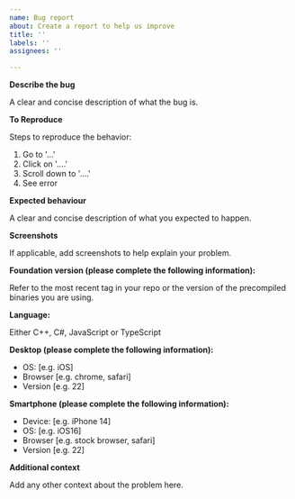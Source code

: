 ```yaml
---
name: Bug report
about: Create a report to help us improve
title: ''
labels: ''
assignees: ''

---
```


**Describe the bug**

A clear and concise description of what the bug is.

**To Reproduce**

Steps to reproduce the behavior:
1. Go to '...'
2. Click on '....'
3. Scroll down to '....'
4. See error

**Expected behaviour**

A clear and concise description of what you expected to happen.

**Screenshots**

If applicable, add screenshots to help explain your problem.

**Foundation version (please complete the following information):**

Refer to the most recent tag in your repo or the version of the precompiled binaries you are using.

**Language:**

Either C++, C#, JavaScript or TypeScript

**Desktop (please complete the following information):**

 - OS: [e.g. iOS]
 - Browser [e.g. chrome, safari]
 - Version [e.g. 22]

**Smartphone (please complete the following information):**

 - Device: [e.g. iPhone 14]
 - OS: [e.g. iOS16]
 - Browser [e.g. stock browser, safari]
 - Version [e.g. 22]

**Additional context**

Add any other context about the problem here.
